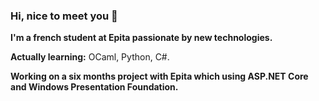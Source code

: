 ### Hi, nice to meet you 👋

__I'm a french student at Epita passionate by new technologies.__

__Actually learning:__ OCaml, Python, C#.

__Working on a six months project with Epita which using ASP.NET Core and Windows Presentation Foundation.__
